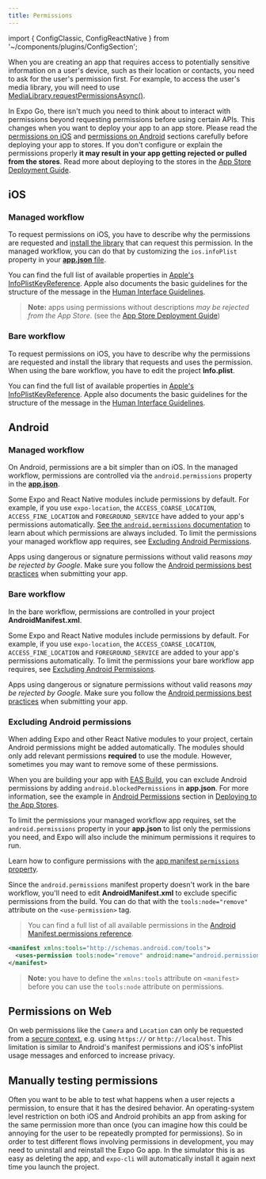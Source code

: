 ```yaml
---
title: Permissions
---
```


import { ConfigClassic, ConfigReactNative } from '~/components/plugins/ConfigSection';

When you are creating an app that requires access to potentially sensitive information on a user's device, such as their location or contacts, you need to ask for the user's permission first. For example, to access the user's media library, you will need to use [MediaLibrary.requestPermissionsAsync()](../../versions/latest/sdk/media-library.md#medialibraryrequestpermissionsasync).

In Expo Go, there isn't much you need to think about to interact with permissions beyond requesting permissions before using certain APIs. This changes when you want to deploy your app to an app store. Please read the [permissions on iOS](#ios) and [permissions on Android](#android) sections carefully before deploying your app to stores. If you don't configure or explain the permissions properly **it may result in your app getting rejected or pulled from the stores**. Read more about deploying to the stores in the [App Store Deployment Guide](../../../distribution/app-stores.md#system-permissions-dialogs-on-ios).

## iOS

### Managed workflow

To request permissions on iOS, you have to describe why the permissions are requested and [install the library](#permissions-and-required-packages-on-ios) that can request this permission. In the managed workflow, you can do that by customizing the `ios.infoPlist` property in your [**app.json** file](../../../workflow/configuration.md#ios).

You can find the full list of available properties in [Apple's InfoPlistKeyReference](https://developer.apple.com/library/archive/documentation/General/Reference/InfoPlistKeyReference/Articles/CocoaKeys.html#//apple_ref/doc/uid/TP40009251-SW1). Apple also documents the basic guidelines for the structure of the message in the [Human Interface Guidelines](https://developer.apple.com/design/human-interface-guidelines/ios/app-architecture/requesting-permission/).

> **Note:** apps using permissions without descriptions _may be rejected from the App Store_. (see the [App Store Deployment Guide](../../../distribution/app-stores.md#system-permissions-dialogs-on-ios))

### Bare workflow

To request permissions on iOS, you have to describe why the permissions are requested and install the library that requests and uses the permission. When using the bare workflow, you have to edit the project **Info.plist**.

You can find the full list of available properties in [Apple's InfoPlistKeyReference](https://developer.apple.com/library/archive/documentation/General/Reference/InfoPlistKeyReference/Articles/CocoaKeys.html#//apple_ref/doc/uid/TP40009251-SW1). Apple also documents the basic guidelines for the structure of the message in the [Human Interface Guidelines](https://developer.apple.com/design/human-interface-guidelines/ios/app-architecture/requesting-permission/).

## Android

### Managed workflow

On Android, permissions are a bit simpler than on iOS. In the managed workflow, permissions are controlled via the `android.permissions` property in the [**app.json**](/versions/latest/config/app/#android).

Some Expo and React Native modules include permissions by default. For example, if you use `expo-location`, the `ACCESS_COARSE_LOCATION`, `ACCESS_FINE_LOCATION` and `FOREGROUND_SERVICE` have added to your app's permissions automatically. [See the `android.permissions` documentation](/versions/latest/config/app.md#permissions) to learn about which permissions are always included. To limit the permissions your managed workflow app requires, see [Excluding Android Permissions](#excluding-android-permissions).

Apps using dangerous or signature permissions without valid reasons _may be rejected by Google_. Make sure you follow the [Android permissions best practices](https://developer.android.com/training/permissions/usage-notes) when submitting your app.

### Bare workflow

In the bare workflow, permissions are controlled in your project **AndroidManifest.xml**.

Some Expo and React Native modules include permissions by default. For example, if you use `expo-location`, the `ACCESS_COARSE_LOCATION`, `ACCESS_FINE_LOCATION` and `FOREGROUND_SERVICE` are added to your app's permissions automatically. To limit the permissions your bare workflow app requires, see [Excluding Android Permissions](#excluding-android-permissions).

Apps using dangerous or signature permissions without valid reasons _may be rejected by Google_. Make sure you follow the [Android permissions best practices](https://developer.android.com/training/permissions/usage-notes) when submitting your app.

### Excluding Android permissions

When adding Expo and other React Native modules to your project, certain Android permissions might be added automatically. The modules should only add relevant permissions **required** to use the module. However, sometimes you may want to remove some of these permissions.

When you are building your app with [EAS Build](/build/introduction/), you can exclude Android permissions by adding `android.blockedPermissions` in **app.json**. For more information, see the example in [Android Permissions](https://docs.expo.dev/distribution/app-stores/#android-permissions) section in [Deploying to the App Stores](https://docs.expo.dev/distribution/app-stores).

<ConfigClassic>

To limit the permissions your managed workflow app requires, set the `android.permissions` property in your **app.json** to list only the permissions you need, and Expo will also include the minimum permissions it requires to run.

Learn how to configure permissions with the [app manifest `permissions` property](/versions/latest/config/app/#permissions).

</ConfigClassic>

<ConfigReactNative>

Since the `android.permissions` manifest property doesn't work in the bare workflow, you'll need to edit **AndroidManifest.xml** to exclude specific permissions from the build. You can do that with the `tools:node="remove"` attribute on the `<use-permission>` tag.

> You can find a full list of all available permissions in the [Android Manifest.permissions reference](https://developer.android.com/reference/android/Manifest.permission).

```xml
<manifest xmlns:tools="http://schemas.android.com/tools">
  <uses-permission tools:node="remove" android:name="android.permission.ACCESS_FINE_LOCATION" />
</manifest>
```

> **Note:** you have to define the `xmlns:tools` attribute on `<manifest>` before you can use the `tools:node` attribute on permissions.

</ConfigReactNative>

## Permissions on Web

On web permissions like the `Camera` and `Location` can only be requested from a [secure context](https://developer.mozilla.org/en-US/docs/Web/Security/Secure_Contexts#When_is_a_context_considered_secure), e.g. using `https://` or `http://localhost`. This limitation is similar to Android's manifest permissions and iOS's infoPlist usage messages and enforced to increase privacy.

## Manually testing permissions

Often you want to be able to test what happens when a user rejects a permission, to ensure that it has the desired behavior. An operating-system level restriction on both iOS and Android prohibits an app from asking for the same permission more than once (you can imagine how this could be annoying for the user to be repeatedly prompted for permissions). So in order to test different flows involving permissions in development, you may need to uninstall and reinstall the Expo Go app. In the simulator this is as easy as deleting the app, and `expo-cli` will automatically install it again next time you launch the project.
